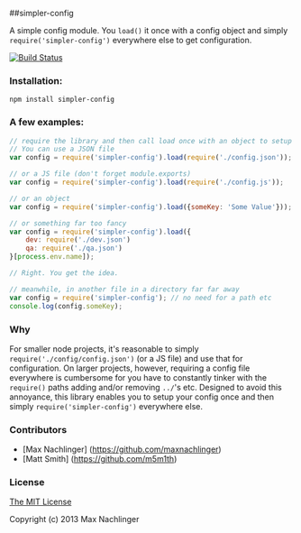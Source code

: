 ##simpler-config

A simple config module. You `load()` it once with a config object and simply `require('simpler-config')` everywhere
else to get configuration.

[![Build Status](https://travis-ci.org/maxnachlinger/simpler-config.png?branch=master)](https://travis-ci.org/maxnachlinger/simpler-config)

### Installation:
```
npm install simpler-config
```
### A few examples:

```javascript
// require the library and then call load once with an object to setup your config.
// You can use a JSON file
var config = require('simpler-config').load(require('./config.json'));

// or a JS file (don't forget module.exports)
var config = require('simpler-config').load(require('./config.js'));

// or an object
var config = require('simpler-config').load({someKey: 'Some Value'}));

// or something far too fancy
var config = require('simpler-config').load({
	dev: require('./dev.json')
	qa: require('./qa.json')
}[process.env.name]);

// Right. You get the idea.

// meanwhile, in another file in a directory far far away
var config = require('simpler-config'); // no need for a path etc
console.log(config.someKey); 
```
### Why
For smaller node projects, it's reasonable to simply `require('./config/config.json')` (or a JS file) and use that 
for configuration. On larger projects, however, requiring a config file everywhere is cumbersome for you have to 
constantly tinker with the `require()` paths adding and/or removing `../`'s etc. Designed to avoid this annoyance, 
this library enables you to setup your config once and then simply `require('simpler-config')` everywhere else. 

### Contributors
* [Max Nachlinger] (https://github.com/maxnachlinger)
* [Matt Smith] (https://github.com/m5m1th)

### License

[The MIT License](http://opensource.org/licenses/MIT)

Copyright (c) 2013 Max Nachlinger

